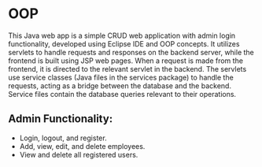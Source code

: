 # OOP

This Java web app is a simple CRUD web application with admin login functionality, developed using Eclipse IDE and OOP concepts. It utilizes servlets to handle requests and responses on the backend server, while the frontend is built using JSP web pages. When a request is made from the frontend, it is directed to the relevant servlet in the backend. The servlets use service classes (Java files in the services package) to handle the requests, acting as a bridge between the database and the backend. Service files contain the database queries relevant to their operations.

## Admin Functionality:

- Login, logout, and register.
- Add, view, edit, and delete employees.
- View and delete all registered users.
